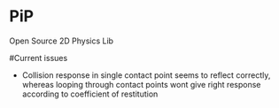 # PiP
Open Source 2D Physics Lib

#Current issues
- Collision response in single contact point seems to reflect correctly, whereas looping through contact points
wont give right response according to coefficient of restitution